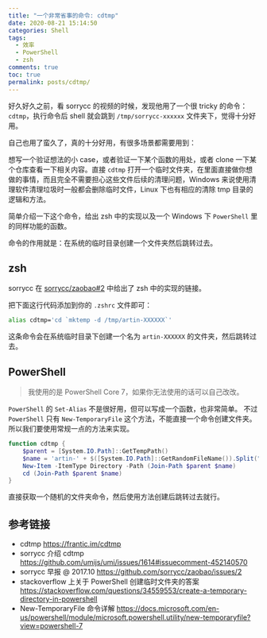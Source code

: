 ```yaml
---
title: "一个非常省事的命令: cdtmp"
date: 2020-08-21 15:14:50
categories: Shell
tags:
  - 效率
  - PowerShell
  - zsh
comments: true
toc: true
permalink: posts/cdtmp/
---
```


好久好久之前，看 sorrycc 的视频的时候，发现他用了一个很 tricky 的命令：`cdtmp`，执行命令后 shell 就会跳到 `/tmp/sorrycc-xxxxxx` 文件夹下，觉得十分好用。

自己也用了蛮久了，真的十分好用，有很多场景都需要用到：

想写一个验证想法的小 case，或者验证一下某个函数的用处，或者 clone 一下某个仓库查看一下相关内容。直接 `cdtmp` 打开一个临时文件夹，在里面直接做你想做的事情，而且完全不需要担心这些文件后续的清理问题，Windows 来说使用清理软件清理垃圾时一般都会删除临时文件，Linux 下也有相应的清除 tmp 目录的逻辑和方法。  

简单介绍一下这个命令，给出 zsh 中的实现以及一个 Windows 下 `PowerShell` 里的同样功能的函数。

<!-- more -->

命令的作用就是：在系统的临时目录创建一个文件夹然后跳转过去。

## zsh

sorrycc 在 [sorrycc/zaobao#2](https://github.com/sorrycc/zaobao/issues/2) 中给出了 zsh 中的实现的链接。

把下面这行代码添加到你的 `.zshrc` 文件即可：

```bash
alias cdtmp='cd `mktemp -d /tmp/artin-XXXXXX`'
```

这条命令会在系统临时目录下创建一个名为 `artin-XXXXXX` 的文件夹，然后跳转过去。

## PowerShell

> 我使用的是 PowerShell Core 7，如果你无法使用的话可以自己改改。

`PowerShell` 的 `Set-Alias` 不是很好用，但可以写成一个函数，也非常简单。
不过 `PowerShell` 只有 `New-TemporaryFile` 这个方法，不能直接一个命令创建文件夹。所以我们要使用常规一点的方法来实现。

```powershell
function cdtmp {
    $parent = [System.IO.Path]::GetTempPath()
    $name = 'artin-' + $([System.IO.Path]::GetRandomFileName()).Split(".")[0]
    New-Item -ItemType Directory -Path (Join-Path $parent $name)
    cd (Join-Path $parent $name)
}
```

直接获取一个随机的文件夹命令，然后使用方法创建后跳转过去就行。

## 参考链接

- cdtmp
  <https://frantic.im/cdtmp>
- sorrycc 介绍 cdtmp
  <https://github.com/umijs/umi/issues/1614#issuecomment-452140570>
- sorrycc 早报 @ 2017.10
  <https://github.com/sorrycc/zaobao/issues/2>
- stackoverflow 上关于 PowerShell 创建临时文件夹的答案
  <https://stackoverflow.com/questions/34559553/create-a-temporary-directory-in-powershell>
- New-TemporaryFile 命令详解
  <https://docs.microsoft.com/en-us/powershell/module/microsoft.powershell.utility/new-temporaryfile?view=powershell-7>
